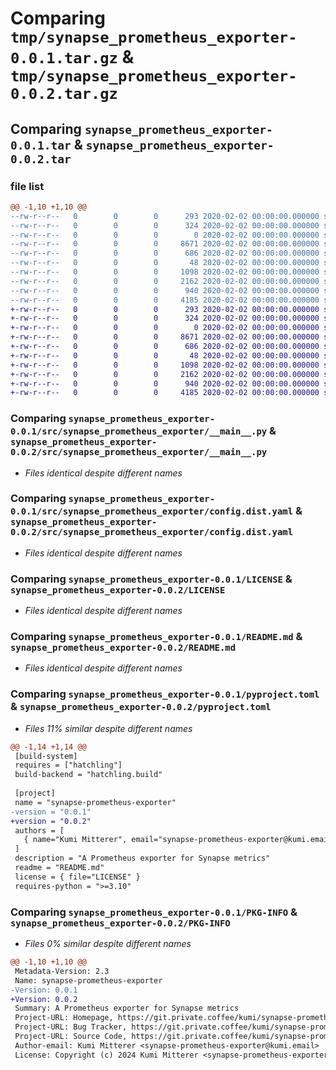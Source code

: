 # Comparing `tmp/synapse_prometheus_exporter-0.0.1.tar.gz` & `tmp/synapse_prometheus_exporter-0.0.2.tar.gz`

## Comparing `synapse_prometheus_exporter-0.0.1.tar` & `synapse_prometheus_exporter-0.0.2.tar`

### file list

```diff
@@ -1,10 +1,10 @@
--rw-r--r--   0        0        0      293 2020-02-02 00:00:00.000000 synapse_prometheus_exporter-0.0.1/CHANGELOG.md
--rw-r--r--   0        0        0      324 2020-02-02 00:00:00.000000 synapse_prometheus_exporter-0.0.1/contrib/synapse-prometheus-exporter.service
--rw-r--r--   0        0        0        0 2020-02-02 00:00:00.000000 synapse_prometheus_exporter-0.0.1/src/synapse_prometheus_exporter/__init__.py
--rw-r--r--   0        0        0     8671 2020-02-02 00:00:00.000000 synapse_prometheus_exporter-0.0.1/src/synapse_prometheus_exporter/__main__.py
--rw-r--r--   0        0        0      686 2020-02-02 00:00:00.000000 synapse_prometheus_exporter-0.0.1/src/synapse_prometheus_exporter/config.dist.yaml
--rw-r--r--   0        0        0       48 2020-02-02 00:00:00.000000 synapse_prometheus_exporter-0.0.1/.gitignore
--rw-r--r--   0        0        0     1098 2020-02-02 00:00:00.000000 synapse_prometheus_exporter-0.0.1/LICENSE
--rw-r--r--   0        0        0     2162 2020-02-02 00:00:00.000000 synapse_prometheus_exporter-0.0.1/README.md
--rw-r--r--   0        0        0      940 2020-02-02 00:00:00.000000 synapse_prometheus_exporter-0.0.1/pyproject.toml
--rw-r--r--   0        0        0     4185 2020-02-02 00:00:00.000000 synapse_prometheus_exporter-0.0.1/PKG-INFO
+-rw-r--r--   0        0        0      293 2020-02-02 00:00:00.000000 synapse_prometheus_exporter-0.0.2/CHANGELOG.md
+-rw-r--r--   0        0        0      324 2020-02-02 00:00:00.000000 synapse_prometheus_exporter-0.0.2/contrib/synapse-prometheus-exporter.service
+-rw-r--r--   0        0        0        0 2020-02-02 00:00:00.000000 synapse_prometheus_exporter-0.0.2/src/synapse_prometheus_exporter/__init__.py
+-rw-r--r--   0        0        0     8671 2020-02-02 00:00:00.000000 synapse_prometheus_exporter-0.0.2/src/synapse_prometheus_exporter/__main__.py
+-rw-r--r--   0        0        0      686 2020-02-02 00:00:00.000000 synapse_prometheus_exporter-0.0.2/src/synapse_prometheus_exporter/config.dist.yaml
+-rw-r--r--   0        0        0       48 2020-02-02 00:00:00.000000 synapse_prometheus_exporter-0.0.2/.gitignore
+-rw-r--r--   0        0        0     1098 2020-02-02 00:00:00.000000 synapse_prometheus_exporter-0.0.2/LICENSE
+-rw-r--r--   0        0        0     2162 2020-02-02 00:00:00.000000 synapse_prometheus_exporter-0.0.2/README.md
+-rw-r--r--   0        0        0      940 2020-02-02 00:00:00.000000 synapse_prometheus_exporter-0.0.2/pyproject.toml
+-rw-r--r--   0        0        0     4185 2020-02-02 00:00:00.000000 synapse_prometheus_exporter-0.0.2/PKG-INFO
```

### Comparing `synapse_prometheus_exporter-0.0.1/src/synapse_prometheus_exporter/__main__.py` & `synapse_prometheus_exporter-0.0.2/src/synapse_prometheus_exporter/__main__.py`

 * *Files identical despite different names*

### Comparing `synapse_prometheus_exporter-0.0.1/src/synapse_prometheus_exporter/config.dist.yaml` & `synapse_prometheus_exporter-0.0.2/src/synapse_prometheus_exporter/config.dist.yaml`

 * *Files identical despite different names*

### Comparing `synapse_prometheus_exporter-0.0.1/LICENSE` & `synapse_prometheus_exporter-0.0.2/LICENSE`

 * *Files identical despite different names*

### Comparing `synapse_prometheus_exporter-0.0.1/README.md` & `synapse_prometheus_exporter-0.0.2/README.md`

 * *Files identical despite different names*

### Comparing `synapse_prometheus_exporter-0.0.1/pyproject.toml` & `synapse_prometheus_exporter-0.0.2/pyproject.toml`

 * *Files 11% similar despite different names*

```diff
@@ -1,14 +1,14 @@
 [build-system]
 requires = ["hatchling"]
 build-backend = "hatchling.build"
 
 [project]
 name = "synapse-prometheus-exporter"
-version = "0.0.1"
+version = "0.0.2"
 authors = [
   { name="Kumi Mitterer", email="synapse-prometheus-exporter@kumi.email" },
 ]
 description = "A Prometheus exporter for Synapse metrics"
 readme = "README.md"
 license = { file="LICENSE" }
 requires-python = ">=3.10"
```

### Comparing `synapse_prometheus_exporter-0.0.1/PKG-INFO` & `synapse_prometheus_exporter-0.0.2/PKG-INFO`

 * *Files 0% similar despite different names*

```diff
@@ -1,10 +1,10 @@
 Metadata-Version: 2.3
 Name: synapse-prometheus-exporter
-Version: 0.0.1
+Version: 0.0.2
 Summary: A Prometheus exporter for Synapse metrics
 Project-URL: Homepage, https://git.private.coffee/kumi/synapse-prometheus-exporter
 Project-URL: Bug Tracker, https://git.private.coffee/kumi/synapse-prometheus-exporter/issues
 Project-URL: Source Code, https://git.private.coffee/kumi/synapse-prometheus-exporter
 Author-email: Kumi Mitterer <synapse-prometheus-exporter@kumi.email>
 License: Copyright (c) 2024 Kumi Mitterer <synapse-prometheus-exporter@kumi.email>
```

